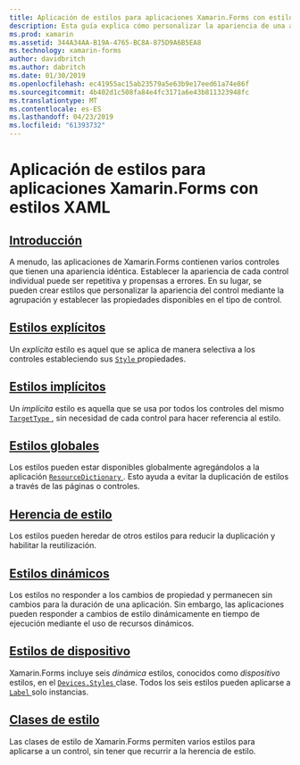 ```yaml
---
title: Aplicación de estilos para aplicaciones Xamarin.Forms con estilos XAML
description: Esta guía explica cómo personalizar la apariencia de una aplicación de Xamarin.Forms con estilos XAML.
ms.prod: xamarin
ms.assetid: 344A34AA-B19A-4765-BC8A-875D9A6B5EA8
ms.technology: xamarin-forms
author: davidbritch
ms.author: dabritch
ms.date: 01/30/2019
ms.openlocfilehash: ec41955ac15ab23579a5e63b9e17eed61a74e86f
ms.sourcegitcommit: 4b402d1c508fa84e4fc3171a6e43b811323948fc
ms.translationtype: MT
ms.contentlocale: es-ES
ms.lasthandoff: 04/23/2019
ms.locfileid: "61393732"
---
```

# <a name="styling-xamarinforms-apps-using-xaml-styles"></a>Aplicación de estilos para aplicaciones Xamarin.Forms con estilos XAML

## <a name="introductionintroductionmd"></a>[Introducción](introduction.md)

A menudo, las aplicaciones de Xamarin.Forms contienen varios controles que tienen una apariencia idéntica. Establecer la apariencia de cada control individual puede ser repetitiva y propensas a errores. En su lugar, se pueden crear estilos que personalizar la apariencia del control mediante la agrupación y establecer las propiedades disponibles en el tipo de control.

## <a name="explicit-stylesexplicitmd"></a>[Estilos explícitos](explicit.md)

Un *explícita* estilo es aquel que se aplica de manera selectiva a los controles estableciendo sus [ `Style` ](xref:Xamarin.Forms.VisualElement.Style) propiedades.

## <a name="implicit-stylesimplicitmd"></a>[Estilos implícitos](implicit.md)

Un *implícita* estilo es aquella que se usa por todos los controles del mismo [ `TargetType` ](xref:Xamarin.Forms.Style.TargetType), sin necesidad de cada control para hacer referencia al estilo.

## <a name="global-stylesapplicationmd"></a>[Estilos globales](application.md)

Los estilos pueden estar disponibles globalmente agregándolos a la aplicación [ `ResourceDictionary` ](xref:Xamarin.Forms.ResourceDictionary). Esto ayuda a evitar la duplicación de estilos a través de las páginas o controles.

## <a name="style-inheritanceinheritancemd"></a>[Herencia de estilo](inheritance.md)

Los estilos pueden heredar de otros estilos para reducir la duplicación y habilitar la reutilización.

## <a name="dynamic-stylesdynamicmd"></a>[Estilos dinámicos](dynamic.md)

Los estilos no responder a los cambios de propiedad y permanecen sin cambios para la duración de una aplicación. Sin embargo, las aplicaciones pueden responder a cambios de estilo dinámicamente en tiempo de ejecución mediante el uso de recursos dinámicos.

## <a name="device-stylesdevicemd"></a>[Estilos de dispositivo](device.md)

Xamarin.Forms incluye seis *dinámica* estilos, conocidos como *dispositivo* estilos, en el [ `Devices.Styles` ](xref:Xamarin.Forms.Device.Styles) clase. Todos los seis estilos pueden aplicarse a [ `Label` ](xref:Xamarin.Forms.Label) solo instancias.

## <a name="style-classesstyle-classmd"></a>[Clases de estilo](style-class.md)

Las clases de estilo de Xamarin.Forms permiten varios estilos para aplicarse a un control, sin tener que recurrir a la herencia de estilo.

